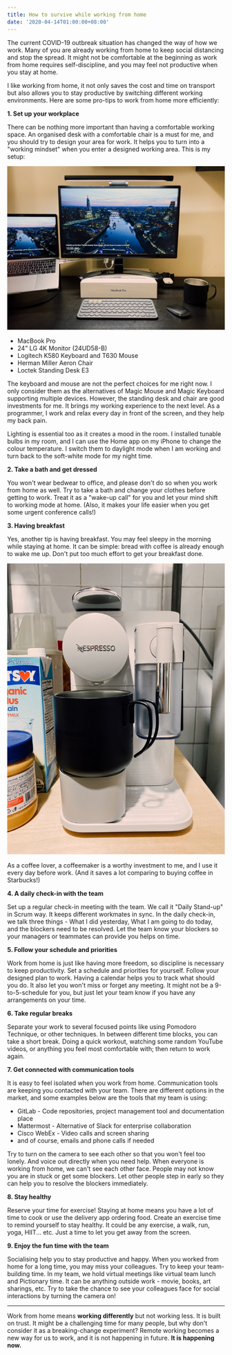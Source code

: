 ```yaml
---
title: How to survive while working from home
date: '2020-04-14T01:00:00+08:00'
---
```


The current COVID-19 outbreak situation has changed the way of how we work. Many of you are already working from home to keep social distancing and stop the spread. It might not be comfortable at the beginning as work from home requires self-discipline, and you may feel not productive when you stay at home.

I like working from home, it not only saves the cost and time on transport but also allows you to stay productive by switching different working environments. Here are some pro-tips to work from home more efficiently:

**1. Set up your workplace**

There can be nothing more important than having a comfortable working space. An organised desk with a comfortable chair is a must for me, and you should try to design your area for work. It helps you to turn into a "working mindset" when you enter a designed working area. This is my setup:

![My desk setup](./photo2.jpg)

- MacBook Pro
- 24" LG 4K Monitor (24UD58-B)
- Logitech K580 Keyboard and T630 Mouse
- Herman Miller Aeron Chair
- Loctek Standing Desk E3

The keyboard and mouse are not the perfect choices for me right now. I only consider them as the alternatives of Magic Mouse and Magic Keyboard supporting multiple devices. However, the standing desk and chair are good investments for me. It brings my working experience to the next level. As a programmer, I work and relax every day in front of the screen, and they help my back pain.

Lighting is essential too as it creates a mood in the room. I installed tunable bulbs in my room, and I can use the Home app on my iPhone to change the colour temperature. I switch them to daylight mode when I am working and turn back to the soft-white mode for my night time.

**2. Take a bath and get dressed**

You won't wear bedwear to office, and please don't do so when you work from home as well. Try to take a bath and change your clothes before getting to work. Treat it as a "wake-up call" for you and let your mind shift to working mode at home. (Also, it makes your life easier when you get some urgent conference calls!)

**3. Having breakfast**

Yes, another tip is having breakfast. You may feel sleepy in the morning while staying at home. It can be simple: bread with coffee is already enough to wake me up. Don't put too much effort to get your breakfast done.

![Coffeemaker](./photo1.jpg)

As a coffee lover, a coffeemaker is a worthy investment to me, and I use it every day before work. (And it saves a lot comparing to buying coffee in Starbucks!)

**4. A daily check-in with the team**

Set up a regular check-in meeting with the team. We call it "Daily Stand-up" in Scrum way. It keeps different workmates in sync. In the daily check-in, we talk three things - What I did yesterday, What I am going to do today, and the blockers need to be resolved. Let the team know your blockers so your managers or teammates can provide you helps on time.

**5. Follow your schedule and priorities**

Work from home is just like having more freedom, so discipline is necessary to keep productivity. Set a schedule and priorities for yourself. Follow your designed plan to work. Having a calendar helps you to track what should you do. It also let you won't miss or forget any meeting. It might not be a 9-to-5-schedule for you, but just let your team know if you have any arrangements on your time.

**6. Take regular breaks**

Separate your work to several focused points like using Pomodoro Technique, or other techniques. In between different time blocks, you can take a short break. Doing a quick workout, watching some random YouTube videos, or anything you feel most comfortable with; then return to work again.

**7. Get connected with communication tools**

It is easy to feel isolated when you work from home. Communication tools are keeping you contacted with your team. There are different options in the market, and some examples below are the tools that my team is using:

- GitLab - Code repositories, project management tool and documentation place
- Mattermost - Alternative of Slack for enterprise collaboration
- Cisco WebEx - Video calls and screen sharing
- and of course, emails and phone calls if needed

Try to turn on the camera to see each other so that you won't feel too lonely. And voice out directly when you need help. When everyone is working from home, we can't see each other face. People may not know you are in stuck or get some blockers. Let other people step in early so they can help you to resolve the blockers immediately.

**8. Stay healthy**

Reserve your time for exercise! Staying at home means you have a lot of time to cook or use the delivery app ordering food. Create an exercise time to remind yourself to stay healthy. It could be any exercise, a walk, run, yoga, HIIT... etc. Just a time to let you get away from the screen.

**9. Enjoy the fun time with the team**

Socialising help you to stay productive and happy. When you worked from home for a long time, you may miss your colleagues. Try to keep your team-building time. In my team, we hold virtual meetings like virtual team lunch and Pictionary time. It can be anything outside work - movie, books, art sharings, etc. Try to take the chance to see your colleagues face for social interactions by turning the camera on!

---

Work from home means **working differently** but not working less. It is built on trust. It might be a challenging time for many people, but why don't consider it as a breaking-change experiment? Remote working becomes a new way for us to work, and it is not happening in future. **It is happening now.**